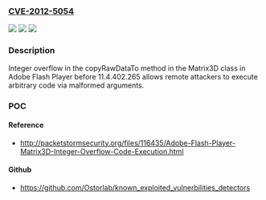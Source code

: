 ### [CVE-2012-5054](https://cve.mitre.org/cgi-bin/cvename.cgi?name=CVE-2012-5054)
![](https://img.shields.io/static/v1?label=Product&message=n%2Fa&color=blue)
![](https://img.shields.io/static/v1?label=Version&message=n%2Fa&color=blue)
![](https://img.shields.io/static/v1?label=Vulnerability&message=n%2Fa&color=brighgreen)

### Description

Integer overflow in the copyRawDataTo method in the Matrix3D class in Adobe Flash Player before 11.4.402.265 allows remote attackers to execute arbitrary code via malformed arguments.

### POC

#### Reference
- http://packetstormsecurity.org/files/116435/Adobe-Flash-Player-Matrix3D-Integer-Overflow-Code-Execution.html

#### Github
- https://github.com/Ostorlab/known_exploited_vulnerbilities_detectors

